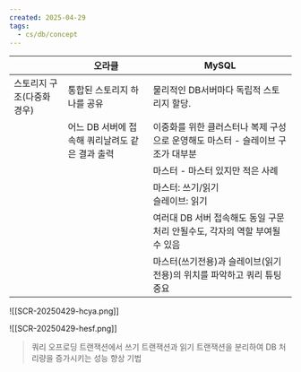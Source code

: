 ```yaml
---
created: 2025-04-29
tags:
  - cs/db/concept
---
```

|                 | 오라클                          | MySQL                                         |
| --------------- | ---------------------------- | --------------------------------------------- |
| 스토리지 구조(다중화 경우) | 통합된 스토리지 하나를 공유              | 물리적인 DB서버마다 독립적 스토리지 할당.                      |
|                 | 어느 DB 서버에 접속해 쿼리날려도 같은 결과 출력 | 이중화를 위한 클러스터나 복제 구성으로 운영해도 마스터 - 슬레이브 구조가 대부분 |
|                 |                              | 마스터 - 마스터 있지만 적은 사례                           |
|                 |                              | 마스터: 쓰기/읽기<br>슬레이브: 읽기                        |
|                 |                              | 여러대 DB 서버 접속해도 동일 구문 처리 안될수도, 각자의 역할 부여될 수 있음 |
|                 |                              | 마스터(쓰기전용)과 슬레이브(읽기전용)의 위치를 파악하고 쿼리 튜팅 중요      |

![[SCR-20250429-hcya.png]]

![[SCR-20250429-hesf.png]]

> 쿼리 오프로딩
> 트랜잭션에서 쓰기 트랜잭션과 읽기 트랜잭션을 분리하여 DB 처리량을 증가시키는 성능 향상 기법